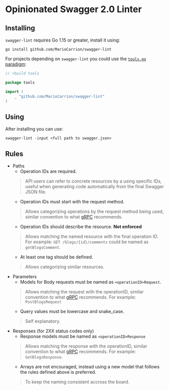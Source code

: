 # Opinionated Swagger 2.0 Linter

## Installing

`swagger-lint` requires Go 1.15 or greater, install it using:

```
go install github.com/MarioCarrion/swagger-lint
```

For projects depending on `swagger-lint` you could use the [`tools.go` paradigm](https://github.com/go-modules-by-example/index/blob/master/010_tools/README.md):

```go
// +build tools

package tools

import (
	_ "github.com/MarioCarrion/swagger-lint"
)
```

## Using

After installing you can use:

```
swagger-lint -input <full path to swagger.json>
```

## Rules

* Paths
    * Operation IDs are required.
    > API users can refer to concrete resources by a using specific IDs, useful when generating code automatically from the final Swagger JSON file.
    * Operation IDs must start with the request method.
    > Allows categorizing operations by the request method being used, similar convention to what [gRPC](https://grpc.io/docs/what-is-grpc/core-concepts/) recommends.
    * Operation IDs should describe the resource. **Not enforced**
    > Allows matching the named resource with the final operation ID. For example: `GET /blogs/{id}/comments` could be named as `getBlogsComment`.
    * At least one tag should be defined.
    > Allows categorizing similar resources.
* Parameters
    * Models for Body requests must be named as `<operationID>Request`.
    > Allows matching the request with the operationID, similar convention to what [gRPC](https://grpc.io/docs/what-is-grpc/core-concepts/) recommends. For example: `PostBlogsRequest`
    * Query values must be lowercase and snake\_case.
    > Self explanatory.
* Responses (for 2XX status codes only)
    * Response models must be named as `<operationID>Response`
    > Allows matching the response with the operationID, similar convention to what [gRPC](https://grpc.io/docs/what-is-grpc/core-concepts/) recommends. For example: `GetBlogsResponse`.
    * Arrays are not encouraged, instead using a new model that follows the rules defined above is preferred.
    > To keep the naming consistent accross the board.
